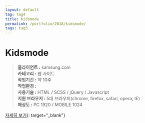 ```yaml
---
layout: default
tag: tag4
title: Kidsmode
permalink: /portfolio/2018/kidsmode/
tags: tag3
---
```

# Kidsmode
> **클라이언트 :** samsung.com   
> **카테고리 :** 웹 사이트   
> **작업기간 :** 약 10주   
> **작업환경 :**    
> **사용기술 :** HTML / SCSS / jQuery / Javascript   
> **지원 브라우저 :** 5대 브라우저(chrome, firefox, safari, opera, IE)   
> **해상도 :** PC 1920 / MOBILE 1024   

[자세히 보기](/src/2017/kidsmode){: target="_blank"}